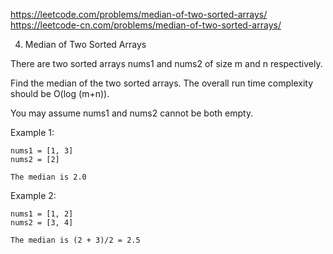 https://leetcode.com/problems/median-of-two-sorted-arrays/
https://leetcode-cn.com/problems/median-of-two-sorted-arrays/

4. Median of Two Sorted Arrays

There are two sorted arrays nums1 and nums2 of size m and n respectively.

Find the median of the two sorted arrays. The overall run time complexity should be O(log (m+n)).

You may assume nums1 and nums2 cannot be both empty.

Example 1:

    nums1 = [1, 3]
    nums2 = [2]

    The median is 2.0
    
Example 2:

    nums1 = [1, 2]
    nums2 = [3, 4]

    The median is (2 + 3)/2 = 2.5